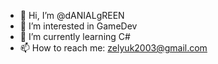 - 👋 Hi, I’m @dANIALgREEN
- 👀 I’m interested in GameDev
- 🌱 I’m currently learning C#
- 📫 How to reach me: zelyuk2003@gmail.com

<!---
dANIALgREEN/dANIALgREEN is a ✨ special ✨ repository because its `README.md` (this file) appears on your GitHub profile.
You can click the Preview link to take a look at your changes.
--->
